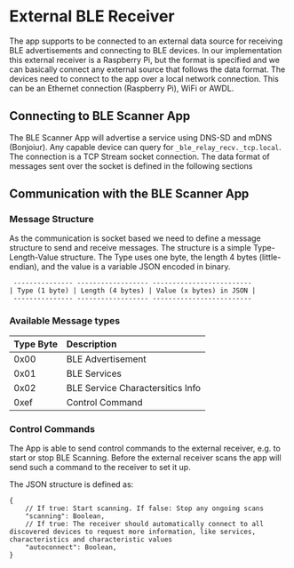 # External BLE Receiver 

The app supports to be connected to an external data source for receiving BLE advertisements and connecting to BLE devices. 
In our implementation this external receiver is a Raspberry Pi, but the format is specified and we can basically connect any external source that follows the data format. 
The devices need to connect to the app over a local network connection. This can be an Ethernet connection (Raspberry Pi), WiFi or AWDL. 

## Connecting to BLE Scanner App

The BLE Scanner App will advertise a service using DNS-SD and mDNS (Bonjoiur). Any capable device can query for `_ble_relay_recv._tcp.local`. 
The connection is a TCP Stream socket connection. The data format of messages sent over the socket is defined in the following sections

## Communication with the BLE Scanner App 

### Message Structure 
As the communication is socket based we need to define a message structure to send and receive messages. The structure is a simple Type-Length-Value structure. 
The Type uses one byte, the length 4 bytes (little-endian), and the value is a variable JSON encoded in binary. 

```
 --------------- ------------------ -------------------------
| Type (1 byte) | Length (4 bytes) | Value (x bytes) in JSON |
 --------------- ------------------ -------------------------
```

### Available Message types 

| Type Byte | Description |
|:----------|:------------|
| 0x00      | BLE Advertisement | 
| 0x01      | BLE Services      | 
| 0x02      | BLE Service Charactersitics Info | 
| 0xef      | Control Command |


### Control Commands
The App is able to send control commands to the external receiver, e.g. to start or stop BLE Scanning. 
Before the external receiver scans the app will send such a command to the receiver to set it up. 

The JSON structure is defined as: 
```
{
    // If true: Start scanning. If false: Stop any ongoing scans 
    "scanning": Boolean, 
    // If true: The receiver should automatically connect to all discovered devices to request more information, like services, characteristics and characteristic values 
    "autoconnect": Boolean,
}
```